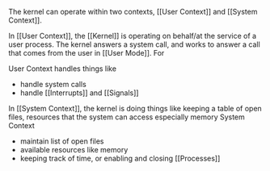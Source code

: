 The kernel can operate within two contexts, [[User Context]] and [[System Context]]. 

In [[User Context]], the [[Kernel]] is operating on behalf/at the service of a user process. The kernel answers a system call, and works to answer a call that comes from the user in [[User Mode]]. For 

User Context handles things like
* handle system calls
* handle [[Interrupts]] and [[Signals]] 

In [[System Context]], the kernel is doing things like keeping a table of open files, resources that the system can access especially memory
System Context
* maintain list of open files
* available resources like memory
*  keeping track of time, or enabling and closing [[Processes]]